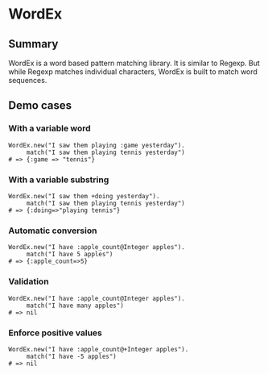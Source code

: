 WordEx
======



Summary
-------

WordEx is a word based pattern matching library. It is similar to Regexp.
But while Regexp matches individual characters, WordEx is built to match word sequences.



Demo cases
----------

### With a variable word

    WordEx.new("I saw them playing :game yesterday").
         match("I saw them playing tennis yesterday")
    # => {:game => "tennis"}


### With a variable substring

    WordEx.new("I saw them +doing yesterday").
         match("I saw them playing tennis yesterday")
    # => {:doing=>"playing tennis"}


### Automatic conversion

    WordEx.new("I have :apple_count@Integer apples").
         match("I have 5 apples")
    # => {:apple_count=>5}


### Validation

    WordEx.new("I have :apple_count@Integer apples").
         match("I have many apples")
    # => nil


### Enforce positive values
    WordEx.new("I have :apple_count@+Integer apples").
         match("I have -5 apples")
    # => nil
